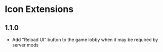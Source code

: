 # Icon Extensions

## 1.1.0

- Add "Reload UI" button to the game lobby when it may be required by server mods
